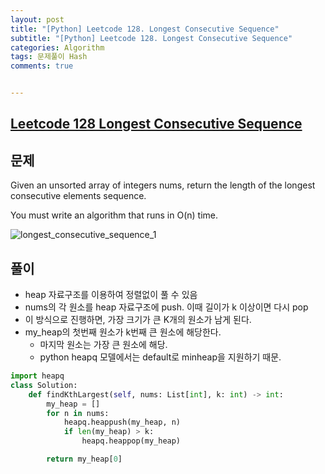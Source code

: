 ```yaml
---
layout: post
title: "[Python] Leetcode 128. Longest Consecutive Sequence"
subtitle: "[Python] Leetcode 128. Longest Consecutive Sequence"
categories: Algorithm
tags: 문제풀이 Hash
comments: true


---
```

## [Leetcode 128 Longest Consecutive Sequence](https://leetcode.com/problems/longest-consecutive-sequence/description/?envType=study-plan-v2&envId=top-interview-150)

## 문제

Given an unsorted array of integers nums, return the length of the longest consecutive elements sequence.

You must write an algorithm that runs in O(n) time.



![longest_consecutive_sequence_1](https://bernard-choi.github.io/assets/img/post_img/longest_consecutive_sequence_1.jpg)


## 풀이

- heap 자료구조를 이용하여 정렬없이 풀 수 있음
- nums의 각 원소를 heap 자료구조에 push. 이때 길이가 k 이상이면 다시 pop
- 이 방식으로 진행하면, 가장 크기가 큰 K개의 원소가 남게 된다.
- my_heap의 첫번째 원소가 k번째 큰 원소에 해당한다.
  - 마지막 원소는 가장 큰 원소에 해당.
  - python heapq 모델에서는 default로 minheap을 지원하기 때문.

```python
import heapq
class Solution:
    def findKthLargest(self, nums: List[int], k: int) -> int:
        my_heap = []
        for n in nums:
            heapq.heappush(my_heap, n)
            if len(my_heap) > k:
                heapq.heappop(my_heap)

        return my_heap[0]

```

